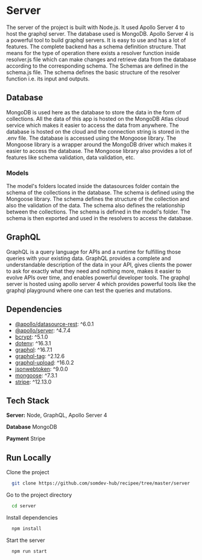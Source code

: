 # Server

The server of the project is built with Node.js. It used Apollo Server 4 to host the graphql server. The database used is MongoDB. Apollo Server 4 is a powerful tool to build graphql servers. It is easy to use and has a lot of features. The complete backend has a schema definition structure. That means for the type of operation there exists a resolver function inside resolver.js file which can make changes and retrieve data from the database according to the corresponding schema. The Schemas are defined in the schema.js file. The schema defines the basic structure of the resolver function i.e. its input and outputs. 

## Database

MongoDB is used here as the database to store the data in the form of collections. All the data of this app is hosted on the MongoDB Atlas cloud service which makes it easier to access the data from anywhere. The database is hosted on the cloud and the connection string is stored in the .env file. The database is accessed using the Mongoose library. The Mongoose library is a wrapper around the MongoDB driver which makes it easier to access the database. The Mongoose library also provides a lot of features like schema validation, data validation, etc. 

### Models

The model's folders located inside the datasources folder contain the schema of the collections in the database. The schema is defined using the Mongoose library. The schema defines the structure of the collection and also the validation of the data. The schema also defines the relationship between the collections. The schema is defined in the model's folder. The schema is then exported and used in the resolvers to access the database.

## GraphQL

GraphQL is a query language for APIs and a runtime for fulfilling those queries with your existing data. GraphQL provides a complete and understandable description of the data in your API, gives clients the power to ask for exactly what they need and nothing more, makes it easier to evolve APIs over time, and enables powerful developer tools. The graphql server is hosted using apollo server 4 which provides powerful tools like the graphql playground where one can test the queries and mutations.

## Dependencies

- [@apollo/datasource-rest](https://www.npmjs.com/package/@apollo/datasource-rest): ^6.0.1
- [@apollo/server](https://www.npmjs.com/package/@apollo/server): ^4.7.4
- [bcrypt](https://www.npmjs.com/package/bcrypt): ^5.1.0
- [dotenv](https://www.npmjs.com/package/dotenv): ^16.3.1
- [graphql](https://www.npmjs.com/package/graphql): ^16.7.1
- [graphql-tag](https://www.npmjs.com/package/graphql-tag): ^2.12.6
- [graphql-upload](https://www.npmjs.com/package/graphql-upload): ^16.0.2
- [jsonwebtoken](https://www.npmjs.com/package/jsonwebtoken): ^9.0.0
- [mongoose](https://www.npmjs.com/package/mongoose): ^7.3.1
- [stripe](https://www.npmjs.com/package/stripe): ^12.13.0

## Tech Stack

**Server:** Node, GraphQL, Apollo Server 4

**Database** MongoDB

**Payment** Stripe



## Run Locally

Clone the project

```bash
  git clone https://github.com/somdev-hub/recipee/tree/master/server
```

Go to the project directory

```bash
  cd server
```

Install dependencies

```bash
  npm install
```

Start the server

```bash
  npm run start
```